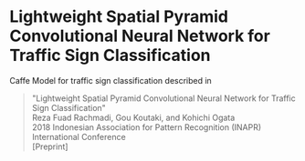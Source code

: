 # Lightweight Spatial Pyramid Convolutional Neural Network for Traffic Sign Classification

Caffe Model for traffic sign classification described in
>"Lightweight Spatial Pyramid Convolutional Neural Network for Traffic Sign Classification"<br/>
>Reza Fuad Rachmadi, Gou Koutaki, and Kohichi Ogata<br/>
>2018 Indonesian Association for Pattern Recognition (INAPR) International Conference<br/>
>[Preprint]


